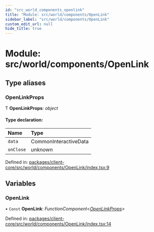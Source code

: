 ```yaml
---
id: "src_world_components_openlink"
title: "Module: src/world/components/OpenLink"
sidebar_label: "src/world/components/OpenLink"
custom_edit_url: null
hide_title: true
---
```


# Module: src/world/components/OpenLink

## Type aliases

### OpenLinkProps

Ƭ **OpenLinkProps**: *object*

#### Type declaration:

Name | Type |
:------ | :------ |
`data` | CommonInteractiveData |
`onClose` | *unknown* |

Defined in: [packages/client-core/src/world/components/OpenLink/index.tsx:9](https://github.com/xr3ngine/xr3ngine/blob/65dfcf39a/packages/client-core/src/world/components/OpenLink/index.tsx#L9)

## Variables

### OpenLink

• `Const` **OpenLink**: *FunctionComponent*<[*OpenLinkProps*](src_world_components_openlink.md#openlinkprops)\>

Defined in: [packages/client-core/src/world/components/OpenLink/index.tsx:14](https://github.com/xr3ngine/xr3ngine/blob/65dfcf39a/packages/client-core/src/world/components/OpenLink/index.tsx#L14)
